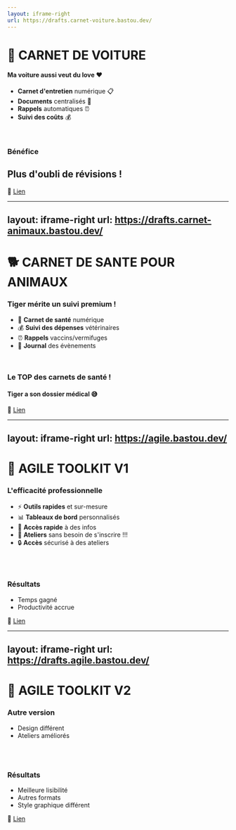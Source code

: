 ```yaml
---
layout: iframe-right
url: https://drafts.carnet-voiture.bastou.dev/
---
```


# 🚗 CARNET DE VOITURE

#### Ma voiture aussi veut du love ❤️

<v-clicks>

- **Carnet d'entretien** numérique 📋
- **Documents** centralisés 📄
- **Rappels** automatiques ⏰
- **Suivi des coûts** 💰

</v-clicks>

<br>

<v-click>

### **Bénéfice**
## Plus d'oubli de révisions !

🔗 <a href="https://drafts.carnet-voiture.bastou.dev" target="_blank">Lien</a>

</v-click>

<!--
Fini les révisions oubliées et les mauvaises surprises !
Carte grise, assurances, numéros d'urgences, contrat de voiture, tout est stocké en local chez moi et administrable facilement.
-->

---
layout: iframe-right
url: https://drafts.carnet-animaux.bastou.dev/
---

# 🐕 CARNET DE SANTE POUR ANIMAUX

### Tiger mérite un suivi premium !

<v-clicks>

- 🏥 **Carnet de santé** numérique
- 💰 **Suivi des dépenses** vétérinaires
- ⏰ **Rappels** vaccins/vermifuges
- 📝 **Journal** des évènements

</v-clicks>

<br>

<v-click>

### Le TOP des carnets de santé !
#### Tiger a son dossier médical 😅

🔗 <a href="https://drafts.carnet-animaux.bastou.dev" target="_blank">Lien</a>

</v-click>

<!--
Tiger, mon chien, bénéficie maintenant d'un suivi digne d'un athlète de haut niveau !
-->

---
layout: iframe-right
url: https://agile.bastou.dev/
---

# 💼 AGILE TOOLKIT V1

### L'efficacité professionnelle

<v-clicks>

- ⚡ **Outils rapides** et sur-mesure
- 📊 **Tableaux de bord** personnalisés
- 👀 **Accès rapide** à des infos
- 🔗 **Ateliers** sans besoin de s'inscrire !!!
- 🔒 **Accès** sécurisé à des ateliers

</v-clicks>

<br /><br />

<v-click>

### **Résultats**
- Temps gagné
- Productivité accrue

🔗 <a href="https://agile.bastou.dev" target="_blank">Lien</a>

</v-click>

<!--
Mes clients n'en reviennent pas de l'efficacité de mes outils personnalisés !
-->

---
layout: iframe-right
url: https://drafts.agile.bastou.dev/
---

# 💼 AGILE TOOLKIT V2

### Autre version

<v-clicks>

- Design différent
- Ateliers améliorés

</v-clicks>

<br /><br />

<v-click>

### **Résultats**
- Meilleure lisibilité
- Autres formats
- Style graphique différent

🔗 <a href="https://drafts.agile.bastou.dev" target="_blank">Lien</a>

</v-click>

<!--
Mes clients n'en reviennent pas de l'efficacité de mes outils personnalisés !
-->